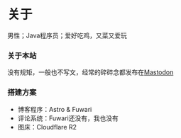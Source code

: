 # 关于
男性；Java程序员；爱好吃鸡，又菜又爱玩

### 关于本站

没有规矩，一般也不写文，经常的碎碎念都发布在[Mastodon](https://zst.me/@iyo)

### 搭建方案
- 博客程序：Astro & Fuwari
- 评论系统：Fuwari还没有，我也没有
- 图床：Cloudflare R2
